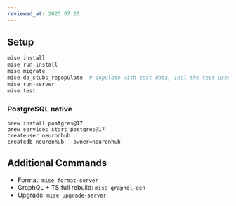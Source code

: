 ```yaml
---
reviewed_at: 2025.07.20
---
```


## Setup

```bash
mise install
mise run install
mise migrate
mise db_stubs_repopulate  # populate with test data, incl the test user admin/admin
mise run-server
mise test
```

### PostgreSQL native
```fish
brew install postgres@17
brew services start postgres@17
createuser neuronhub
createdb neuronhub --owner=neuronhub
```

## Additional Commands

- Format: `mise format-server`
- GraphQL + TS full rebuild: `mise graphql-gen`
- Upgrade: `mise upgrade-server`
